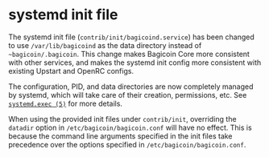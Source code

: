systemd init file
=========

The systemd init file (`contrib/init/bagicoind.service`) has been changed to use
`/var/lib/bagicoind` as the data directory instead of `~bagicoin/.bagicoin`. This
change makes Bagicoin Core more consistent with other services, and makes the
systemd init config more consistent with existing Upstart and OpenRC configs.

The configuration, PID, and data directories are now completely managed by
systemd, which will take care of their creation, permissions, etc. See
[`systemd.exec (5)`](https://www.freedesktop.org/software/systemd/man/systemd.exec.html#RuntimeDirectory=)
for more details.

When using the provided init files under `contrib/init`, overriding the
`datadir` option in `/etc/bagicoin/bagicoin.conf` will have no effect. This is
because the command line arguments specified in the init files take precedence
over the options specified in `/etc/bagicoin/bagicoin.conf`.
